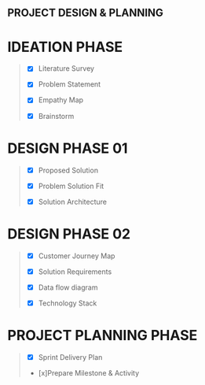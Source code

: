 ## PROJECT DESIGN & PLANNING

# IDEATION PHASE

> - [x] Literature Survey 
>  
> - [x] Problem Statement
> 
> - [x] Empathy Map
> 
> - [x] Brainstorm

# DESIGN PHASE 01

> - [x] Proposed Solution
>
> - [x] Problem Solution Fit
>
> - [X] Solution Architecture

# DESIGN PHASE 02

> - [x] Customer Journey Map 
>
> - [x] Solution Requirements
>
> - [x] Data flow diagram
>
> - [x] Technology Stack

# PROJECT PLANNING PHASE

> - [x] Sprint Delivery Plan
>
> - [x]Prepare Milestone & Activity
>

